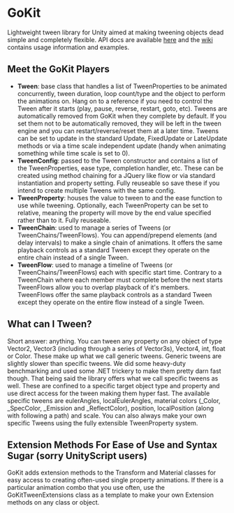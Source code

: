 GoKit
====

Lightweight tween library for Unity aimed at making tweening objects dead simple and completely flexible. API docs are available
[here](http://prime31.com/unity/docs/#goKitDoc) and the [wiki](https://github.com/prime31/GoKit/wiki) contains usage information and examples.



Meet the GoKit Players
-----

* **Tween**: base class that handles a list of TweenProperties to be animated concurrently, tween duration, loop count/type and the object to perform the animations on. Hang on to a reference if you need to control the Tween after it starts (play, pause, reverse, restart, goto, etc). Tweens are automatically removed from GoKit
when they complete by default. If you set them not to be automatically removed, they will be left in the tween engine and you can restart/reverse/reset them at a later time. Tweens can be set to update in the standard Update, FixedUpdate or LateUpdate methods or via a time scale independent update (handy when animating something while time scale is set to 0).
* **TweenConfig**: passed to the Tween constructor and contains a list of the TweenProperties, ease type, completion handler, etc. These can be created using method chaining for a JQuery like flow or via standard instantiation and property setting. Fully reuseable so save these if you intend to create multiple Tweens with the same config.
* **TweenProperty**: houses the value to tween to and the ease function to use while tweening. Optionally, each TweenProperty can be set to relative, meaning
the property will move by the end value specified rather than to it. Fully reuseable.
* **TweenChain**: used to manage a series of Tweens (or TweenChains/TweenFlows). You can append/prepend elements (and delay intervals) to make a single chain of animations. It offers the same playback controls as a standard Tween except they operate on the entire chain instead of a single Tween.
* **TweenFlow**: used to manage a timeline of Tweens (or TweenChains/TweenFlows) each with specific start time. Contrary to a TweenChain where each member
must complete before the next starts TweenFlows allow you to overlap playback of it's members. TweenFlows offer the same playback controls as a standard Tween except they operate on the entire flow instead of a single Tween.


What can I Tween?
-----

Short answer: anything. You can tween any property on any object of type Vector2, Vector3 (including through a series of Vector3s), Vector4, int, float or Color. These make up what we call generic tweens. Generic tweens are slightly slower than specific tweens. We did some heavy-duty benchmarking and used some .NET trickery to make them pretty darn fast though. That being said the library offers what we call specific tweens as well. These are confined to a specific target object type and property and use direct access for the tween making them hyper fast. The available specific tweens are eulerAngles, localEulerAngles, material colors (_Color, _SpecColor, _Emission and _ReflectColor), position, localPosition (along with following a path) and scale. You can also always make your own specific Tweens using the fully extensible TweenProperty system.


Extension Methods For Ease of Use and Syntax Sugar (sorry UnityScript users)
----

GoKit adds extension methods to the Transform and Material classes for easy access to creating often-used single property animations. If there is a particular
animation combo that you use often, use the GoKitTweenExtensions class as a template to make your own Extension methods on any class or object.
